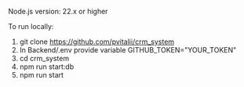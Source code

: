 Node.js version: 22.x or higher

To run locally:

1. git clone https://github.com/pvitalii/crm_system
2. In Backend/.env provide variable GITHUB_TOKEN="YOUR_TOKEN"
3. cd crm_system
4. npm run start:db
5. npm run start
